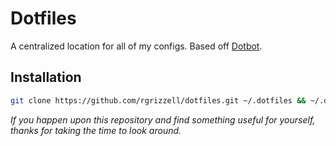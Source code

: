 # Dotfiles

A centralized location for all of my configs. Based off [Dotbot](https://github.com/anishathalye/dotbot#).

## Installation
```bash
git clone https://github.com/rgrizzell/dotfiles.git ~/.dotfiles && ~/.dotfiles/install
```

_If you happen upon this repository and find something useful for yourself,
thanks for taking the time to look around._
